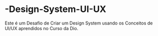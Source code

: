# -Design-System-UI-UX
Este é um Desafio de Criar um Design System usando os Conceitos de UI/UX aprendidos no Curso da Dio.
